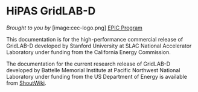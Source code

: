 # HiPAS GridLAB-D
*Brought to you by*
[image:cec-logo.png] 
[EPIC Program](https://www.energy.ca.gov/programs-and-topics/programs/electric-program-investment-charge-epic-program)

This documentation is for the high-performance commercial release of GridLAB-D developed by Stanford University at SLAC National Accelerator Laboratory under funding from the California Energy Commission.

The documentation for the current research release of GridLAB-D developed by Battelle Memorial Institute at Pacific Northwest National Laboratory under funding from the US Department of Energy is available from [ShoutWiki](http://gridlab-d.shoutwiki.com/wiki/Main_Page).  

